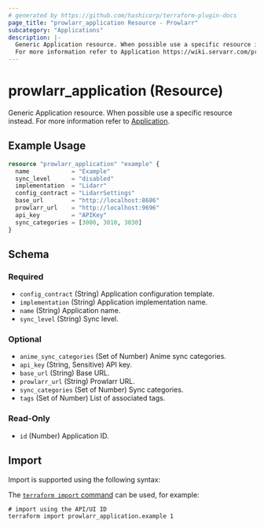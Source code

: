 ```yaml
---
# generated by https://github.com/hashicorp/terraform-plugin-docs
page_title: "prowlarr_application Resource - Prowlarr"
subcategory: "Applications"
description: |-
  Generic Application resource. When possible use a specific resource instead.
  For more information refer to Application https://wiki.servarr.com/prowlarr/settings#applications.
---
```


# prowlarr_application (Resource)

<!-- subcategory:Applications -->
Generic Application resource. When possible use a specific resource instead.
For more information refer to [Application](https://wiki.servarr.com/prowlarr/settings#applications).

## Example Usage

```terraform
resource "prowlarr_application" "example" {
  name            = "Example"
  sync_level      = "disabled"
  implementation  = "Lidarr"
  config_contract = "LidarrSettings"
  base_url        = "http://localhost:8686"
  prowlarr_url    = "http://localhost:9696"
  api_key         = "APIKey"
  sync_categories = [3000, 3010, 3030]
}
```

<!-- schema generated by tfplugindocs -->
## Schema

### Required

- `config_contract` (String) Application configuration template.
- `implementation` (String) Application implementation name.
- `name` (String) Application name.
- `sync_level` (String) Sync level.

### Optional

- `anime_sync_categories` (Set of Number) Anime sync categories.
- `api_key` (String, Sensitive) API key.
- `base_url` (String) Base URL.
- `prowlarr_url` (String) Prowlarr URL.
- `sync_categories` (Set of Number) Sync categories.
- `tags` (Set of Number) List of associated tags.

### Read-Only

- `id` (Number) Application ID.

## Import

Import is supported using the following syntax:

The [`terraform import` command](https://developer.hashicorp.com/terraform/cli/commands/import) can be used, for example:

```shell
# import using the API/UI ID
terraform import prowlarr_application.example 1
```
